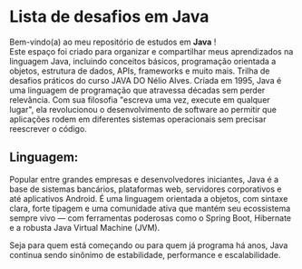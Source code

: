 # Lista de desafios em Java
Bem-vindo(a) ao meu repositório de estudos em **Java** !  
Este espaço foi criado para organizar e compartilhar meus aprendizados na linguagem Java, incluindo conceitos básicos, programação orientada a objetos, estrutura de dados, APIs, frameworks e muito mais.
Trilha de desafios práticos do curso JAVA DO Nélio Alves.
Criada em 1995, Java é uma linguagem de programação que atravessa décadas sem perder relevância. Com sua filosofia "escreva uma vez, execute em qualquer lugar", ela revolucionou o desenvolvimento de software ao permitir que aplicações rodem em diferentes sistemas operacionais sem precisar reescrever o código.
## Linguagem:
Popular entre grandes empresas e desenvolvedores iniciantes, Java é a base de sistemas bancários, plataformas web, servidores corporativos e até aplicativos Android. É uma linguagem orientada a objetos, com sintaxe clara, forte tipagem e uma comunidade ativa que mantém seu ecossistema sempre vivo — com ferramentas poderosas como o Spring Boot, Hibernate e a robusta Java Virtual Machine (JVM).

Seja para quem está começando ou para quem já programa há anos, Java continua sendo sinônimo de estabilidade, performance e escalabilidade.


